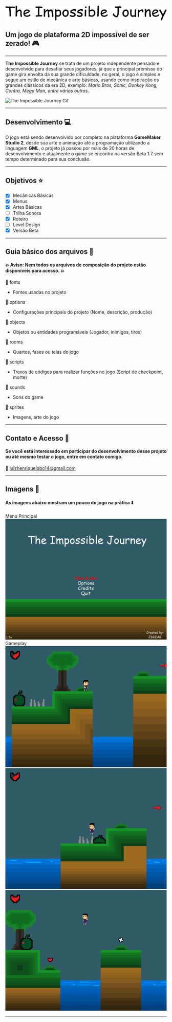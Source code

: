 ![The Impossible Journey Logo](https://github.com/LuizHenriqueLobo1/The-Impossible-Journey/blob/master/images/tij_logo.png)
## Um jogo de plataforma 2D impossível de ser zerado! :video_game:
---

__The Impossible Journey__ se trata de um projeto independente pensado e desenvolvido para desafiar seus jogadores,
já que a principal premissa do game gira envolta da sua grande dificuldade, no geral, o jogo é simples e segue um
estilo de mecânica e arte básicas, usando como inspiração os grandes clássicos da era 2D, exemplo: *Mario Bros, Sonic,
Donkey Kong, Contra, Mega Man, entre vários outros.*

![The Impossible Journey Gif](https://github.com/LuizHenriqueLobo1/The-Impossible-Journey/blob/master/images/tij_gameplay_video.gif)

---

## Desenvolvimento :computer:

O jogo está sendo desenvolvido por completo na plataforma __GameMaker Studio 2__, desde sua arte e animação até a programação utilizando a linguagem
__GML__, o projeto já passou por mais de 20 horas de desenvolvimento e atualmente o game se encontra na versão Beta 1.7 sem tempo determinado para sua conclusão.

---

## Objetivos :star:

- [x] Mecânicas Básicas
- [x] Menus
- [x] Artes Básicas
- [ ] Trilha Sonora
- [x] Roteiro
- [ ] Level Design
- [x] Versão Beta 

---

## Guia básico dos arquivos :page_facing_up:

#### :boom: __Aviso: Nem todos os arquivos de composição do projeto estão disponíveis para acesso.__ :boom:


:file_folder: fonts
* Fontes usadas no projeto

:file_folder: options
* Configurações principais do projeto (Nome, descrição, produção)

:file_folder: objects
* Objetos ou entidades programáveis (Jogador, inimigos, tiros)

:file_folder: rooms
* Quartos, fases ou telas do jogo

:file_folder: scripts
* Trexos de códigos para realizar funções no jogo (Script de checkpoint, morte)

:file_folder: sounds
* Sons do game

:file_folder: sprites
* Imagens, arte do jogo

---

## Contato e Acesso :speech_balloon:

#### Se você está interessado em participar do desenvolvimento desse projeto ou até mesmo testar o jogo, entre em contato comigo.

:email: luizhenriquelobo14@gmail.com

---

## Imagens :art:

#### As imagens abaixo mostram um pouco do jogo na prática :arrow_down:

Menu Principal
![The Impossible Journey Image 1](https://github.com/LuizHenriqueLobo1/The-Impossible-Journey/blob/master/images/tij_main_menu.PNG)
Gameplay
![The Impossible Journey Image 2](https://github.com/LuizHenriqueLobo1/The-Impossible-Journey/blob/master/images/tij_gameplay_1.PNG)
![The Impossible Journey Image 3](https://github.com/LuizHenriqueLobo1/The-Impossible-Journey/blob/master/images/tij_gameplay_2.PNG)
![The Impossible Journey Image 4](https://github.com/LuizHenriqueLobo1/The-Impossible-Journey/blob/master/images/tij_gameplay_3.PNG)

---
